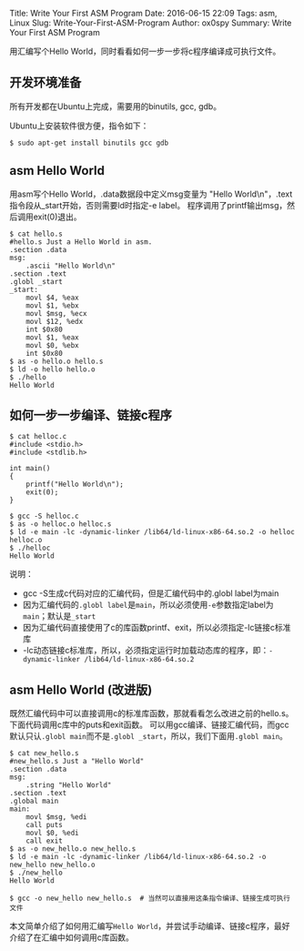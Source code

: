 Title: Write Your First ASM Program
Date: 2016-06-15 22:09
Tags: asm, Linux
Slug: Write-Your-First-ASM-Program
Author: ox0spy
Summary: Write Your First ASM Program

用汇编写个Hello World，同时看看如何一步一步将c程序编译成可执行文件。

## 开发环境准备

所有开发都在Ubuntu上完成，需要用的binutils, gcc, gdb。

Ubuntu上安装软件很方便，指令如下：

    $ sudo apt-get install binutils gcc gdb

## asm Hello World

用asm写个Hello World，.data数据段中定义msg变量为 "Hello World\n"，.text指令段从\_start开始，否则需要ld时指定-e label。
程序调用了printf输出msg，然后调用exit(0)退出。

	$ cat hello.s
    #hello.s Just a Hello World in asm.
    .section .data
    msg:
        .ascii "Hello World\n"
    .section .text
    .globl _start
    _start:
        movl $4, %eax
        movl $1, %ebx
        movl $msg, %ecx
        movl $12, %edx
        int $0x80
        movl $1, %eax
        movl $0, %ebx
        int $0x80
	$ as -o hello.o hello.s
	$ ld -o hello hello.o
	$ ./hello
    Hello World

## 如何一步一步编译、链接c程序

	$ cat helloc.c
    #include <stdio.h>
    #include <stdlib.h>

    int main()
    {
        printf("Hello World\n");
        exit(0);
    }

    $ gcc -S helloc.c
    $ as -o helloc.o helloc.s
    $ ld -e main -lc -dynamic-linker /lib64/ld-linux-x86-64.so.2 -o helloc helloc.o
    $ ./helloc
    Hello World

说明：

- gcc -S生成c代码对应的汇编代码，但是汇编代码中的.globl label为main
- 因为汇编代码的`.globl label`是`main`，所以必须使用`-e`参数指定label为`main`；默认是`_start`
- 因为汇编代码直接使用了c的库函数printf、exit，所以必须指定-lc链接c标准库
- -lc动态链接c标准库，所以，必须指定运行时加载动态库的程序，即：`-dynamic-linker /lib64/ld-linux-x86-64.so.2`

## asm Hello World (改进版)

既然汇编代码中可以直接调用c的标准库函数，那就看看怎么改进之前的hello.s。
下面代码调用c库中的puts和exit函数。
可以用gcc编译、链接汇编代码，而gcc默认只认`.globl main`而不是`.globl _start`，所以，我们下面用`.globl main`。

	$ cat new_hello.s
    #new_hello.s Just a "Hello World"
    .section .data
    msg:
        .string "Hello World"
    .section .text
    .global main
    main:
        movl $msg, %edi
        call puts
        movl $0, %edi
        call exit
    $ as -o new_hello.o new_hello.s
    $ ld -e main -lc -dynamic-linker /lib64/ld-linux-x86-64.so.2 -o new_hello new_hello.o
    $ ./new_hello
    Hello World

    $ gcc -o new_hello new_hello.s  # 当然可以直接用这条指令编译、链接生成可执行文件


本文简单介绍了如何用汇编写`Hello World`，并尝试手动编译、链接c程序，最好介绍了在汇编中如何调用c库函数。
